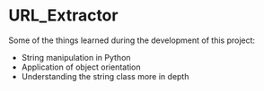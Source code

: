 # URL_Extractor
Some of the things learned during the development of this project:
- String manipulation in Python
- Application of object orientation
- Understanding the string class more in depth
